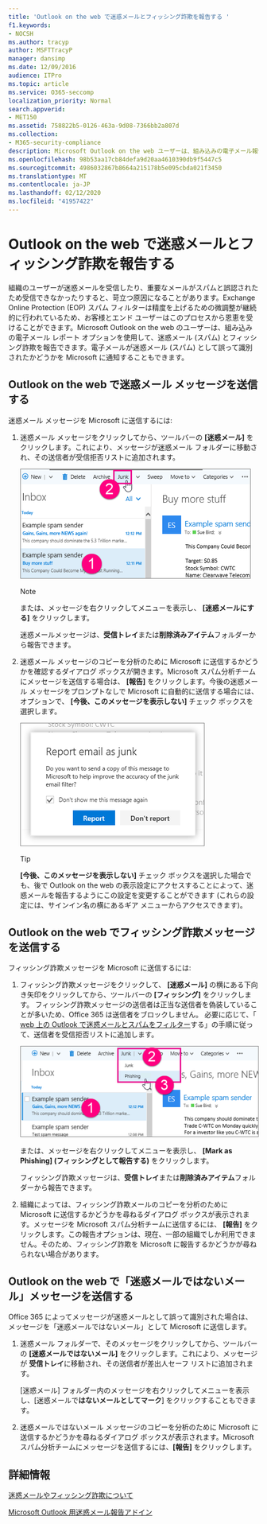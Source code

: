 ```yaml
---
title: 'Outlook on the web で迷惑メールとフィッシング詐欺を報告する '
f1.keywords:
- NOCSH
ms.author: tracyp
author: MSFTTracyP
manager: dansimp
ms.date: 12/09/2016
audience: ITPro
ms.topic: article
ms.service: O365-seccomp
localization_priority: Normal
search.appverid:
- MET150
ms.assetid: 758822b5-0126-463a-9d08-7366bb2a807d
ms.collection:
- M365-security-compliance
description: Microsoft Outlook on the web ユーザーは、組み込みの電子メール報告オプションを使用して、迷惑メール (スパム) とフィッシング詐欺を報告することができます。 また、電子メールが誤って迷惑メール (スパム) として識別されたかどうかを Microsoft に知らせることもできます。
ms.openlocfilehash: 98b53aa17cb84defa9d20aa4610390db9f5447c5
ms.sourcegitcommit: 4986032867b8664a215178b5e095cbda021f3450
ms.translationtype: MT
ms.contentlocale: ja-JP
ms.lasthandoff: 02/12/2020
ms.locfileid: "41957422"
---
```

# <a name="report-junk-email-and-phishing-scams-in-outlook-on-the-web"></a>Outlook on the web で迷惑メールとフィッシング詐欺を報告する

組織のユーザーが迷惑メールを受信したり、重要なメールがスパムと誤認されたため受信できなかったりすると、苛立つ原因になることがあります。Exchange Online Protection (EOP) スパム フィルターは精度を上げるための微調整が継続的に行われているため、お客様とエンド ユーザーはこのプロセスから恩恵を受けることができます。Microsoft Outlook on the web のユーザーは、組み込みの電子メール レポート オプションを使用して、迷惑メール (スパム) とフィッシング詐欺を報告できます。電子メールが迷惑メール (スパム) として誤って識別されたかどうかを Microsoft に通知することもできます。

## <a name="submit-junk-messages-in-outlook-on-the-web"></a>Outlook on the web で迷惑メール メッセージを送信する

迷惑メール メッセージを Microsoft に送信するには:

1. 迷惑メール メッセージをクリックしてから、ツールバーの **[迷惑メール]** をクリックします。これにより、メッセージが迷惑メール フォルダーに移動され、その送信者が受信拒否リストに追加されます。

   ![電子メールが Web 上の Outlook からの迷惑メールであることを示しています](../media/a10ae792-aab6-4374-a041-6c3f732eb2e3.png)

   > [!NOTE]
   > または、メッセージを右クリックしてメニューを表示し、 **[迷惑メールにする]** をクリックします。

   迷惑メールメッセージは、**受信トレイ**または**削除済みアイテム**フォルダーから報告できます。

2. 迷惑メール メッセージのコピーを分析のために Microsoft に送信するかどうかを確認するダイアログ ボックスが開きます。Microsoft スパム分析チームにメッセージを送信する場合は、 **[報告]** をクリックします。今後の迷惑メール メッセージをプロンプトなしで Microsoft に自動的に送信する場合には、オプションで、 **[今後、このメッセージを表示しない]** チェック ボックスを選択します。

   ![Web 上の Outlook から Microsoft に迷惑メールについて報告します](../media/e8d3a9f9-6eb6-4309-ba6d-643dffdb6a33.png)

   > [!TIP]
   > **[今後、このメッセージを表示しない]** チェック ボックスを選択した場合でも、後で Outlook on the web の表示設定にアクセスすることによって、迷惑メールを報告するようにこの設定を変更することができます (これらの設定には、サインイン名の横にあるギア メニューからアクセスできます)。

## <a name="submit-phishing-scam-messages-in-outlook-on-the-web"></a>Outlook on the web でフィッシング詐欺メッセージを送信する

フィッシング詐欺メッセージを Microsoft に送信するには:

1. フィッシング詐欺メッセージをクリックして、 **[迷惑メール]** の横にある下向き矢印をクリックしてから、ツールバーの **[フィッシング]** をクリックします。 フィッシング詐欺メッセージの送信者は正当な送信者を偽装していることが多いため、Office 365 は送信者をブロックしません。 必要に応じて、「 [web 上の Outlook で迷惑メールとスパムをフィルター](https://support.office.com/article/db786e79-54e2-40cc-904f-d89d57b7f41d)する」の手順に従って、送信者を受信拒否リストに追加します。

   ![電子メールが Web 上の Outlook 内のフィッシング詐欺メールであることを示しています](../media/959bb577-341c-41ee-a159-e46600b2cf8a.png)

   または、メッセージを右クリックしてメニューを表示し、 **[Mark as Phishing] (フィッシングとして報告する)** をクリックします。

   フィッシング詐欺メッセージは、**受信トレイ**または**削除済みアイテム**フォルダーから報告できます。

2. 組織によっては、フィッシング詐欺メールのコピーを分析のために Microsoft に送信するかどうかを尋ねるダイアログ ボックスが表示されます。メッセージを Microsoft スパム分析チームに送信するには、 **[報告]** をクリックします。この報告オプションは、現在、一部の組織でしか利用できません。そのため、フィッシング詐欺を Microsoft に報告するかどうかが尋ねられない場合があります。

## <a name="submit-not-junk-messages-in-outlook-on-the-web"></a>Outlook on the web で「迷惑メールではないメール」メッセージを送信する

Office 365 によってメッセージが迷惑メールとして誤って識別された場合は、メッセージを「迷惑メールではないメール」として Microsoft に送信します。

1. 迷惑メール フォルダーで、そのメッセージをクリックしてから、ツールバーの **[迷惑メールではないメール]** をクリックします。これにより、メッセージが **受信トレイ**に移動され、その送信者が差出人セーフ リストに追加されます。

   [迷惑メール] フォルダー内のメッセージを右クリックしてメニューを表示し、[迷惑メールで**はないメールとしてマーク**] をクリックすることもできます。

2. 迷惑メールではないメール メッセージのコピーを分析のために Microsoft に送信するかどうかを尋ねるダイアログ ボックスが表示されます。Microsoft スパム分析チームにメッセージを送信するには、**[報告]** をクリックします。

## <a name="for-more-information"></a>詳細情報

[迷惑メールやフィッシング詐欺について](https://support.microsoft.com/article/86c1d76f-4d5a-4967-9647-35665dc17c31)

[Microsoft Outlook 用迷惑メール報告アドイン](https://docs.microsoft.com/office365/securitycompliance/junk-email-reporting-add-in-for-microsoft-outlook)
